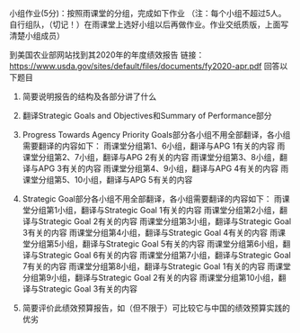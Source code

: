 小组作业(5分)：按照雨课堂的分组，完成如下作业
（注：每个小组不超过5人。自行组队，（切记！）在雨课堂上选好小组以后再做作业。作业交纸质版，上面写清楚小组成员）

到美国农业部网站找到其2020年的年度绩效报告
链接：https://www.usda.gov/sites/default/files/documents/fy2020-apr.pdf
回答以下题目

1. 简要说明报告的结构及各部分讲了什么
2. 翻译Strategic Goals and Objectives和Summary of Performance部分
3. Progress Towards Agency Priority Goals部分各小组不用全部翻译，各小组需要翻译的内容如下：
雨课堂分组第1、6小组，翻译与APG 1有关的内容
雨课堂分组第2、7小组，翻译与APG 2有关的内容
雨课堂分组第3、8小组，翻译与APG 3有关的内容
雨课堂分组第4、9小组，翻译与APG 4有关的内容
雨课堂分组第5、10小组，翻译与APG 5有关的内容

4. Strategic Goal部分各小组不用全部翻译，各小组需要翻译的内容如下：
雨课堂分组第1小组，翻译与Strategic Goal 1有关的内容
雨课堂分组第2小组，翻译与Strategic Goal 2有关的内容
雨课堂分组第3小组，翻译与Strategic Goal 3有关的内容
雨课堂分组第4小组，翻译与Strategic Goal 4有关的内容
雨课堂分组第5小组，翻译与Strategic Goal 5有关的内容
雨课堂分组第6小组，翻译与Strategic Goal 6有关的内容
雨课堂分组第7小组，翻译与Strategic Goal 7有关的内容
雨课堂分组第8小组，翻译与Strategic Goal 1有关的内容
雨课堂分组第9小组，翻译与Strategic Goal 2有关的内容
雨课堂分组第10小组，翻译与Strategic Goal 3有关的内容

5. 简要评价此绩效预算报告，如（但不限于）可比较它与中国的绩效预算实践的优劣

